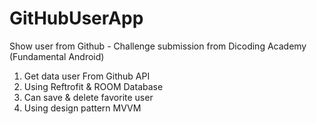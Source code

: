 # GitHubUserApp
Show user from Github - Challenge submission from Dicoding Academy (Fundamental Android) </br>

1. Get data user From Github API </br>
2. Using Reftrofit & ROOM Database </br>
3. Can save & delete favorite user </br>
4. Using design pattern MVVM </br>
